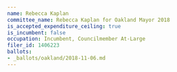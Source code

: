 ```yaml
---
name: Rebecca Kaplan
committee_name: Rebecca Kaplan for Oakland Mayor 2018
is_accepted_expenditure_ceiling: true
is_incumbent: false
occupation: Incumbent, Councilmember At-Large
filer_id: 1406223
ballots:
- _ballots/oakland/2018-11-06.md
---
```

